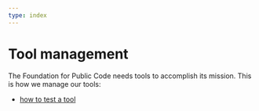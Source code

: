 ```yaml
---
type: index
---
```


# Tool management

The Foundation for Public Code needs tools to accomplish its mission. This is how we manage our tools:

* [how to test a tool](tool-testing.md)
